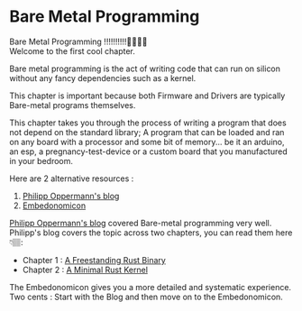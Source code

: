 # Bare Metal Programming

Bare Metal Programming !!!!!!!!!!🥳🥳🥳🥳  
Welcome to the first cool chapter.  


Bare metal programming is the act of writing code that can run on silicon without any fancy dependencies such as a kernel.  

This chapter is important because both Firmware and Drivers are typically Bare-metal programs themselves.  



This chapter takes you through the process of writing a program that does not depend on the standard library; A program that can be loaded and ran on any board with a processor and some bit of memory... be it an arduino, an esp, a pregnancy-test-device or a custom board that you manufactured in your bedroom.    

Here are 2 alternative resources : 
1. [Philipp Oppermann's blog][writing-an-os-in-rust]
2. [Embedonomicon][embedonomicon]

[Philipp Oppermann's blog][writing-an-os-in-rust] covered Bare-metal programming very well. Philipp's blog covers the topic across two chapters, you can read them here 👇🏽: 
- Chapter 1 : [A Freestanding Rust Binary][a-freestanding-rust-binary]
- Chapter 2 : [A Minimal Rust Kernel][a-minimal-rust-kernel]  


The Embedonomicon gives you a more detailed and systematic experience.  
Two cents : Start with the Blog and then move on to the Embedonomicon.  
  


[writing-an-os-in-rust]: https://os.phil-opp.com/
[a-freestanding-rust-binary]: https://os.phil-opp.com/freestanding-rust-binary/  
[a-minimal-rust-kernel]: https://os.phil-opp.com/minimal-rust-kernel/  
[embedonomicon]: https://docs.rust-embedded.org/embedonomicon/